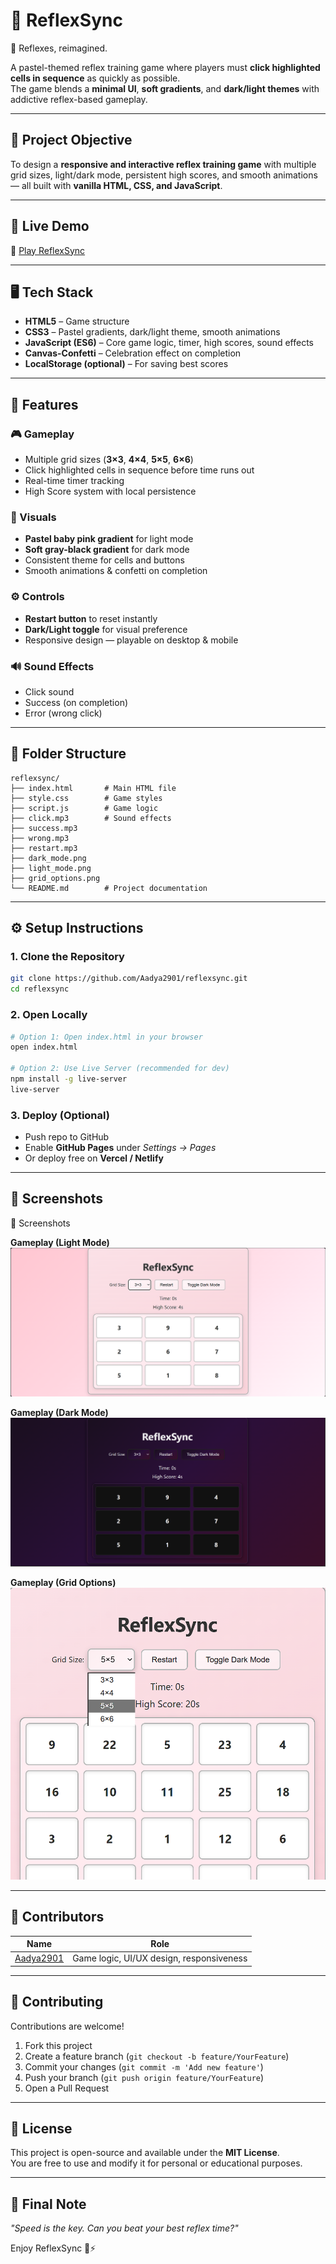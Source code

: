 # 🎯 ReflexSync  
🌸 Reflexes, reimagined.             

A pastel-themed reflex training game where players must **click highlighted cells in sequence** as quickly as possible.  
The game blends a **minimal UI**, **soft gradients**, and **dark/light themes** with addictive reflex-based gameplay.  

---

## 🎯 Project Objective
To design a **responsive and interactive reflex training game** with multiple grid sizes, light/dark mode, persistent high scores, and smooth animations — all built with **vanilla HTML, CSS, and JavaScript**.

---

## 🚀 Live Demo
🔗 [Play ReflexSync](https://reflexsync.netlify.app/)


---

## 🖥️ Tech Stack
- **HTML5** – Game structure  
- **CSS3** – Pastel gradients, dark/light theme, smooth animations  
- **JavaScript (ES6)** – Core game logic, timer, high scores, sound effects  
- **Canvas-Confetti** – Celebration effect on completion  
- **LocalStorage (optional)** – For saving best scores  

---

## 🌟 Features

### 🎮 Gameplay
- Multiple grid sizes (**3×3**, **4×4**, **5×5**, **6×6**)  
- Click highlighted cells in sequence before time runs out  
- Real-time timer tracking  
- High Score system with local persistence  

### 🎨 Visuals
- **Pastel baby pink gradient** for light mode  
- **Soft gray-black gradient** for dark mode  
- Consistent theme for cells and buttons  
- Smooth animations & confetti on completion  

### ⚙️ Controls
- **Restart button** to reset instantly  
- **Dark/Light toggle** for visual preference  
- Responsive design — playable on desktop & mobile  

### 🔊 Sound Effects
- Click sound  
- Success (on completion)  
- Error (wrong click)   

---

## 📁 Folder Structure
```
reflexsync/
├── index.html       # Main HTML file
├── style.css        # Game styles
├── script.js        # Game logic
├── click.mp3        # Sound effects
├── success.mp3
├── wrong.mp3
├── restart.mp3
├── dark_mode.png
├── light_mode.png
├── grid_options.png
└── README.md        # Project documentation
```

---

## ⚙️ Setup Instructions

### 1. Clone the Repository
```bash
git clone https://github.com/Aadya2901/reflexsync.git
cd reflexsync
```

### 2. Open Locally
```bash
# Option 1: Open index.html in your browser
open index.html

# Option 2: Use Live Server (recommended for dev)
npm install -g live-server
live-server
```

### 3. Deploy (Optional)
- Push repo to GitHub  
- Enable **GitHub Pages** under *Settings → Pages*  
- Or deploy free on **Vercel / Netlify**  

---

## 📸 Screenshots

📸 Screenshots

**Gameplay (Light Mode)**  
![Light Mode](light_mode.png)

**Gameplay (Dark Mode)**  
![Dark Mode](dark_mode.png)

**Gameplay (Grid Options)**  
![Grid Options](grid_options.png)

---

## 👥 Contributors

| Name                                                | Role                                     |
|-----------------------------------------------------|----------------------------------------- |
| [Aadya2901](https://github.com/Aadya2901)           | Game logic, UI/UX design, responsiveness |

---

## 🤝 Contributing
Contributions are welcome!  

1. Fork this project  
2. Create a feature branch (`git checkout -b feature/YourFeature`)  
3. Commit your changes (`git commit -m 'Add new feature'`)  
4. Push your branch (`git push origin feature/YourFeature`)  
5. Open a Pull Request  

---

## 📝 License
This project is open-source and available under the **MIT License**.  
You are free to use and modify it for personal or educational purposes.  

---

## 💬 Final Note
*"Speed is the key. Can you beat your best reflex time?"*  

Enjoy ReflexSync 🌸⚡  
